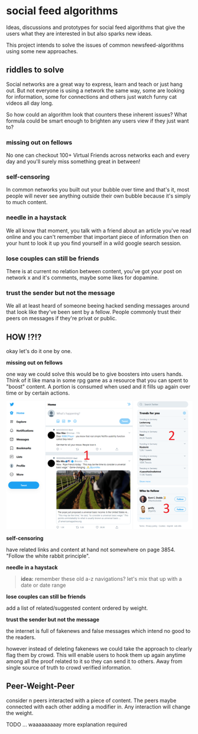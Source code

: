 # social feed algorithms

Ideas, discussions and prototypes for social feed algorithms that give the users what they are interested in but also sparks new ideas. 

This project intends to solve the issues of common newsfeed-algorithms using some new approaches.

## riddles to solve

Social networks are a great way to express, learn and teach or just hang out. But not everyone is using a network the same way, some are looking for information, some for connections and others just watch funny cat videos all day long.

So how could an algorithm look that counters these inherent issues? What formula could be smart enough to brighten any users view if they just want to?

### missing out on fellows

No one can checkout 100+ Virtual Friends across networks each and every day and you'll surely miss something great in between!

### self-censoring

In common networks you built out your bubble over time and that's it, most people will never see anything outside their own bubble because it's simply to much content.

### needle in a haystack

We all know that moment, you talk with a friend about an article you've read online and you can't remember that important piece of information then on your hunt to look it up you find yourself in a wild google search session.

### lose couples can still be friends

There is at current no relation between content, you've got your post on network x and it's comments, maybe some likes for dopamine.

### trust the sender but not the message

We all at least heard of someone beeing hacked sending messages around that look like they've been sent by a fellow. People commonly trust their peers on messages if they're privat or public.

## HOW !?!?

okay let's do it one by one.

**missing out on fellows**

one way we could solve this would be to give boosters into users hands. Think of it like mana in some rpg game as a resource that you can spent to "boost" content. A portion is consumed when used and it fills up again over time or by certain actions.

![alt text](https://github.com/appinteractive/Social-Feed-Algorithms/blob/master/twtr.png "highlight the important")

**self-censoring**

have related links and content at hand not somewhere on page 3854. "Follow the white rabbit principle".

**needle in a haystack**

> **idea:** remember these old a-z navigations? let's mix that up with a date or date range

**lose couples can still be friends**

add a list of related/suggested content ordered by weight.

**trust the sender but not the message**

the internet is full of fakenews and false messages which intend no good to the readers.

however instead of deleting fakenews we could take the approach to clearly flag them by crowd. This will enable users to hook them up again anytime among all the proof related to it so they can send it to others. Away from single source of truth to crowd verified information.

## Peer-Weight-Peer

consider n peers interacted with a piece of content. The peers maybe connected with each other adding a modifier in. Any interaction will change the weight.

TODO ... waaaaaaaaay more explanation required
